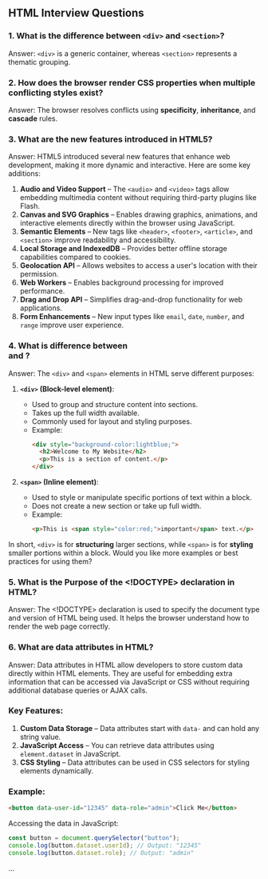 ## HTML Interview Questions

### 1. What is the difference between `<div>` and `<section>`?
Answer: `<div>` is a generic container, whereas `<section>` represents a thematic grouping.

### 2. How does the browser render CSS properties when multiple conflicting styles exist?
Answer: The browser resolves conflicts using **specificity**, **inheritance**, and **cascade** rules.

### 3. What are the new features introduced in HTML5?
Answer: HTML5 introduced several new features that enhance web development, making it more dynamic and interactive. Here are some key additions:

1. **Audio and Video Support** – The `<audio>` and `<video>` tags allow embedding multimedia content without requiring third-party plugins like Flash.
2. **Canvas and SVG Graphics** – Enables drawing graphics, animations, and interactive elements directly within the browser using JavaScript.
3. **Semantic Elements** – New tags like `<header>`, `<footer>`, `<article>`, and `<section>` improve readability and accessibility.
4. **Local Storage and IndexedDB** – Provides better offline storage capabilities compared to cookies.
5. **Geolocation API** – Allows websites to access a user's location with their permission.
6. **Web Workers** – Enables background processing for improved performance.
7. **Drag and Drop API** – Simplifies drag-and-drop functionality for web applications.
8. **Form Enhancements** – New input types like `email`, `date`, `number`, and `range` improve user experience.

### 4. What is difference between <div> and <span>?
Answer: The `<div>` and `<span>` elements in HTML serve different purposes:

1. **`<div>` (Block-level element)**:
   - Used to group and structure content into sections.
   - Takes up the full width available.
   - Commonly used for layout and styling purposes.
   - Example:
     ```html
     <div style="background-color:lightblue;">
       <h2>Welcome to My Website</h2>
       <p>This is a section of content.</p>
     </div>
     ```

2. **`<span>` (Inline element)**:
   - Used to style or manipulate specific portions of text within a block.
   - Does not create a new section or take up full width.
   - Example:
     ```html
     <p>This is <span style="color:red;">important</span> text.</p>
     ```

In short, `<div>` is for **structuring** larger sections, while `<span>` is for **styling** smaller portions within a block. Would you like more examples or best practices for using them?

### 5. What is the Purpose of the <!DOCTYPE> declaration in HTML?
Answer: The <!DOCTYPE> declaration is used to specify the document type and version of HTML being used. It helps the browser understand how to render the web page correctly.

### 6. What are data attributes in HTML?
Answer: Data attributes in HTML allow developers to store custom data directly within HTML elements. They are useful for embedding extra information that can be accessed via JavaScript or CSS without requiring additional database queries or AJAX calls.

### Key Features:
1. **Custom Data Storage** – Data attributes start with `data-` and can hold any string value.
2. **JavaScript Access** – You can retrieve data attributes using `element.dataset` in JavaScript.
3. **CSS Styling** – Data attributes can be used in CSS selectors for styling elements dynamically.

### Example:
```html
<button data-user-id="12345" data-role="admin">Click Me</button>
```
Accessing the data in JavaScript:
```javascript
const button = document.querySelector("button");
console.log(button.dataset.userId); // Output: "12345"
console.log(button.dataset.role); // Output: "admin"
```

...